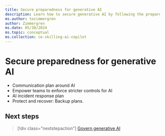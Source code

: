 ```yaml
---
title: Secure preparedness for generative AI
description: Learn how to secure generative AI by following the preparedness considerations and recommendations for generative AI.
ms.author: tozimmergren
author: Zimmergren
ms.date: 05/30/2024
ms.topic: conceptual
ms.collection: ce-skilling-ai-copilot
---
```


# Secure preparedness for generative AI

- Communication plan around AI
- Empower teams to enforce stricter controls for AI
- AI incident response plan
- Protect and recover: Backup plans.

## Next steps

> [!div class="nextstepaction"]
> [Govern generative AI](./govern.md)
